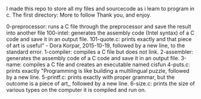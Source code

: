 I made this repo to store all my files and sourcecode as i learn to program in c.
The first directory:
More to follow Thank you,
and enjoy.


0-preprocessor: runs a C file through the preprocessor and save the result into another file
100-intel: generates the assembly code (Intel syntax) of a C code and save it in an output file.
101-quote.c: prints exactly and that piece of art is useful\" - Dora Korpar, 2015-10-19, followed by a new line, to the standard error.
1-compiler: compiles a C file but does not link.
2-assembler: generates the assembly code of a C code and save it in an output file.
3-name: compiles a C file and creates an executable named cisfun
4-puts.c: prints exactly \"Programming is like building a multilingual puzzle, followed by a new line.
5-printf.c: prints exactly with proper grammar, but the outcome is a piece of art,, followed by a new line.
6-size.c: prints the size of various types on the computer it is compiled and run on.
